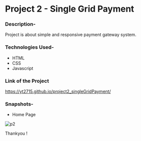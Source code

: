 # Project 2 - Single Grid Payment 

### Description-
Project is about simple and responsive payment gateway system. 

### Technologies Used-
* HTML
* CSS
* Javascript

### Link of the Project
https://yt2715.github.io/project2_singleGridPayment/

### Snapshots-
* Home Page

![p2](https://user-images.githubusercontent.com/75123027/181566591-cbd1b0c3-5f2e-47db-80cf-2fd3ed6fce8b.PNG)


Thankyou !
